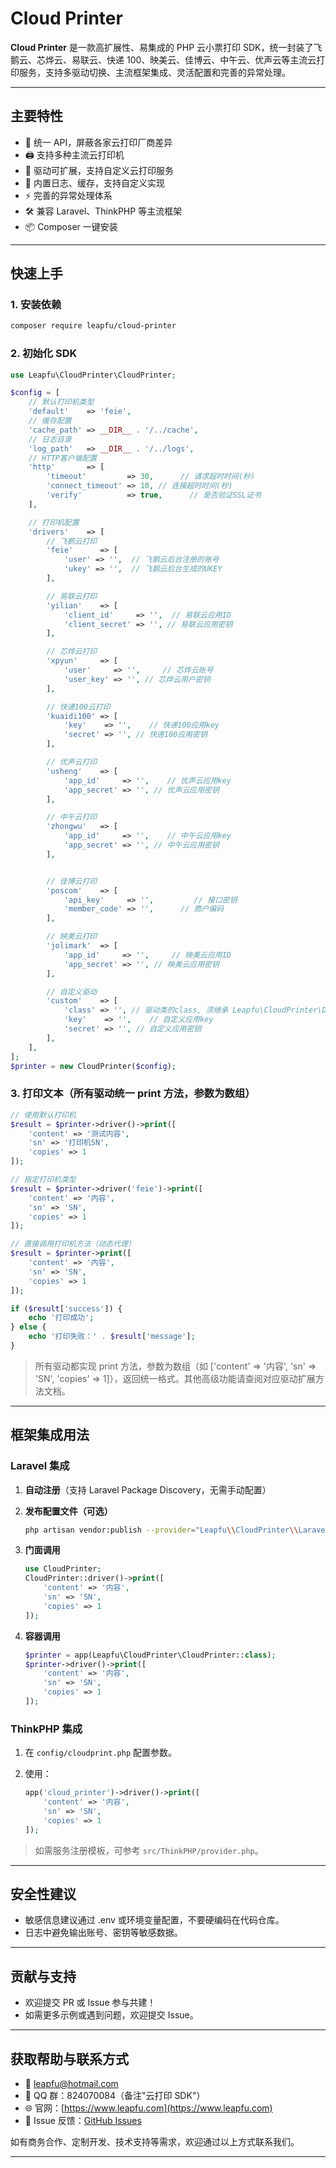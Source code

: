 # Cloud Printer

**Cloud Printer** 是一款高扩展性、易集成的 PHP 云小票打印 SDK，统一封装了飞鹅云、芯烨云、易联云、快递 100、映美云、佳博云、中午云、优声云等主流云打印服务，支持多驱动切换、主流框架集成、灵活配置和完善的异常处理。

---

## 主要特性

- 🚀 统一 API，屏蔽各家云打印厂商差异
- 🖨️ 支持多种主流云打印机
- 🧩 驱动可扩展，支持自定义云打印服务
- 📝 内置日志、缓存，支持自定义实现
- ⚡ 完善的异常处理体系
- 🛠️ 兼容 Laravel、ThinkPHP 等主流框架
- 📦 Composer 一键安装

---

## 快速上手

### 1. 安装依赖

```bash
composer require leapfu/cloud-printer
```

### 2. 初始化 SDK

```php
use Leapfu\CloudPrinter\CloudPrinter;

$config = [
    // 默认打印机类型
    'default'    => 'feie',
    // 缓存配置
    'cache_path' => __DIR__ . '/../cache',
    // 日志目录
    'log_path'   => __DIR__ . '/../logs',
    // HTTP客户端配置
    'http'       => [
        'timeout'         => 30,      // 请求超时时间(秒)
        'connect_timeout' => 10, // 连接超时时间(秒)
        'verify'          => true,      // 是否验证SSL证书
    ],

    // 打印机配置
    'drivers'    => [
        // 飞鹅云打印
        'feie'      => [
            'user' => '',  // 飞鹅云后台注册的账号
            'ukey' => '',  // 飞鹅云后台生成的UKEY
        ],

        // 易联云打印
        'yilian'    => [
            'client_id'     => '',  // 易联云应用ID
            'client_secret' => '', // 易联云应用密钥
        ],

        // 芯烨云打印
        'xpyun'     => [
            'user'     => '',     // 芯烨云账号
            'user_key' => '', // 芯烨云用户密钥
        ],

        // 快递100云打印
        'kuaidi100' => [
            'key'    => '',    // 快递100应用key
            'secret' => '', // 快递100应用密钥
        ],

        // 优声云打印
        'usheng'    => [
            'app_id'     => '',    // 优声云应用key
            'app_secret' => '', // 优声云应用密钥
        ],

        // 中午云打印
        'zhongwu'   => [
            'app_id'     => '',    // 中午云应用key
            'app_secret' => '', // 中午云应用密钥
        ],


        // 佳博云打印
        'poscom'    => [
            'api_key'     => '',         // 接口密钥
            'member_code' => '',      // 商户编码
        ],

        // 映美云打印
        'jolimark'  => [
            'app_id'     => '',     // 映美云应用ID
            'app_secret' => '', // 映美云应用密钥
        ],

        // 自定义驱动
        'custom'    => [
            'class' => '', // 驱动类的class, 须继承 Leapfu\CloudPrinter\Drivers\BaseDriver类,
            'key'    => '',    // 自定义应用key
            'secret' => '', // 自定义应用密钥
        ],
    ],
];
$printer = new CloudPrinter($config);
```

### 3. 打印文本（所有驱动统一 print 方法，参数为数组）

```php
// 使用默认打印机
$result = $printer->driver()->print([
    'content' => '测试内容',
    'sn' => '打印机SN',
    'copies' => 1
]);

// 指定打印机类型
$result = $printer->driver('feie')->print([
    'content' => '内容',
    'sn' => 'SN',
    'copies' => 1
]);

// 直接调用打印机方法（动态代理）
$result = $printer->print([
    'content' => '内容',
    'sn' => 'SN',
    'copies' => 1
]);

if ($result['success']) {
    echo '打印成功';
} else {
    echo '打印失败：' . $result['message'];
}
```

> 所有驱动都实现 print 方法，参数为数组（如 ['content' => '内容', 'sn' => 'SN', 'copies' => 1]），返回统一格式。其他高级功能请查阅对应驱动扩展方法文档。

---

## 框架集成用法

### Laravel 集成

1. **自动注册**（支持 Laravel Package Discovery，无需手动配置）
2. **发布配置文件（可选）**

   ```bash
   php artisan vendor:publish --provider="Leapfu\\CloudPrinter\\Laravel\\CloudPrinterServiceProvider" --tag=config
   ```

3. **门面调用**

   ```php
   use CloudPrinter;
   CloudPrinter::driver()->print([
       'content' => '内容',
       'sn' => 'SN',
       'copies' => 1
   ]);
   ```

4. **容器调用**

   ```php
   $printer = app(Leapfu\CloudPrinter\CloudPrinter::class);
   $printer->driver()->print([
       'content' => '内容',
       'sn' => 'SN',
       'copies' => 1
   ]);
   ```

### ThinkPHP 集成

1. 在 `config/cloudprint.php` 配置参数。
2. 使用：

   ```php
   app('cloud_printer')->driver()->print([
       'content' => '内容',
       'sn' => 'SN',
       'copies' => 1
   ]);
   ```

> 如需服务注册模板，可参考 `src/ThinkPHP/provider.php`。

---

## 安全性建议

- 敏感信息建议通过 .env 或环境变量配置，不要硬编码在代码仓库。
- 日志中避免输出账号、密钥等敏感数据。

---

## 贡献与支持

- 欢迎提交 PR 或 Issue 参与共建！
- 如需更多示例或遇到问题，欢迎提交 Issue。

---

## 获取帮助与联系方式

- 📧 <leapfu@hotmail.com>
- 🐧 QQ 群：824070084（备注"云打印 SDK"）
- 🌐 官网：[https://www.leapfu.com](https://www.leapfu.com)
- 📝 Issue 反馈：[GitHub Issues](https://github.com/leapfu/cloud-printer/issues)

如有商务合作、定制开发、技术支持等需求，欢迎通过以上方式联系我们。

---
